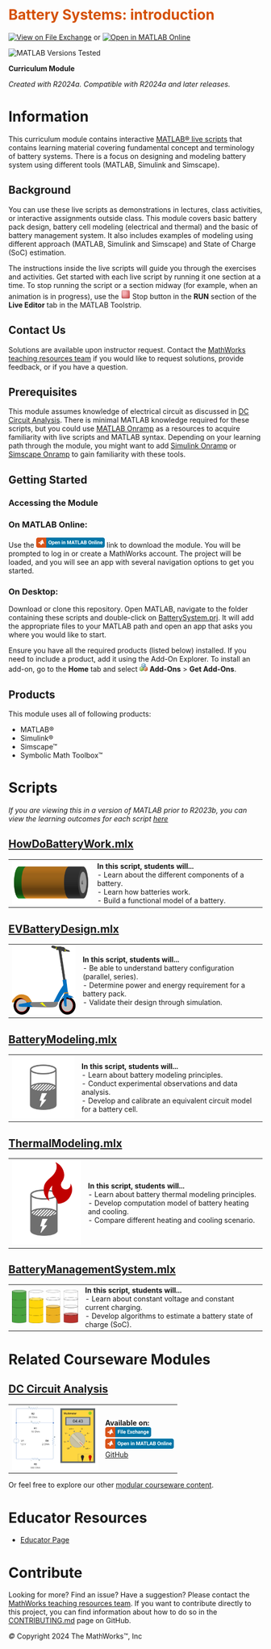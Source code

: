 
# <span style="color:rgb(213,80,0)">Battery Systems: introduction</span>


[![View on File Exchange](https://www.mathworks.com/matlabcentral/images/matlab-file-exchange.svg)](https://www.mathworks.com/matlabcentral/fileexchange/172770-battery-systems-introduction) or [![Open in MATLAB Online](https://www.mathworks.com/images/responsive/global/open-in-matlab-online.svg)](https://matlab.mathworks.com/open/github/v1?repo=MathWorks-Teaching-Resources/Battery-Systems&project=BatterySystem.prj&file=README.mlx)

![MATLAB Versions Tested](https://img.shields.io/endpoint?url=https%3A%2F%2Fraw.githubusercontent.com%2FMathWorks-Teaching-Resources%2FBattery-Systems%2Frelease%2FImages%2FTestedWith.json)

**Curriculum Module**

_Created with R2024a. Compatible with R2024a and later releases._

# Information

This curriculum module contains interactive [MATLAB® live scripts](https://www.mathworks.com/products/matlab/live-editor.html) that contains learning material covering fundamental concept and terminology of battery systems. There is a focus on designing and modeling battery system using different tools (MATLAB, Simulink and Simscape).


## Background

You can use these live scripts as demonstrations in lectures, class activities, or interactive assignments outside class. This module covers basic battery pack design, battery cell modeling (electrical and thermal) and the basic of battery management system. It also includes examples of modeling using different approach (MATLAB, Simulink and Simscape) and State of Charge (SoC) estimation.


The instructions inside the live scripts will guide you through the exercises and activities. Get started with each live script by running it one section at a time. To stop running the script or a section midway (for example, when an animation is in progress), use the <img src="Images/EndIcon.png" width="19" alt="EndIcon.png"> Stop button in the **RUN** section of the **Live Editor** tab in the MATLAB Toolstrip.

## Contact Us

Solutions are available upon instructor request. Contact the [MathWorks teaching resources team](mailto:onlineteaching@mathworks.com) if you would like to request solutions, provide feedback, or if you have a question.


## Prerequisites

This module assumes knowledge of electrical circuit as discussed in [DC Circuit Analysis](https://github.com/MathWorks-Teaching-Resources/DC-Circuit-Analysis). There is minimal MATLAB knowledge required for these scripts, but you could use [MATLAB Onramp](https://matlabacademy.mathworks.com/details/matlab-onramp/gettingstarted) as a resources to acquire familiarity with live scripts and MATLAB syntax. Depending on your learning path through the module, you might want to add [Simulink Onramp](https://matlabacademy.mathworks.com/details/simulink-onramp/simulink) or [Simscape Onramp](https://matlabacademy.mathworks.com/details/simscape-onramp/simscape) to gain familiarity with these tools.

## Getting Started
### Accessing the Module
### **On MATLAB Online:**

Use the [<img src="Images/OpenInMO.png" width="136" alt="OpenInMO.png">](https://matlab.mathworks.com/open/github/v1?repo=MathWorks-Teaching-Resources/Battery-Systems&project=BatterySystem.prj) link to download the module. You will be prompted to log in or create a MathWorks account. The project will be loaded, and you will see an app with several navigation options to get you started.

### **On Desktop:**

Download or clone this repository. Open MATLAB, navigate to the folder containing these scripts and double\-click on [BatterySystem.prj](https://matlab.mathworks.com/open/github/v1?repo=MathWorks-Teaching-Resources/Battery-Systems&project=BatterySystem.prj). It will add the appropriate files to your MATLAB path and open an app that asks you where you would like to start. 


Ensure you have all the required products (listed below) installed. If you need to include a product, add it using the Add\-On Explorer. To install an add\-on, go to the **Home** tab and select  <img src="Images/AddOnsIcon.png" width="16" alt="AddOnsIcon.png"> **Add-Ons** > **Get Add-Ons**. 


## Products

This module uses all of following products:

-  MATLAB® 
-  Simulink® 
-  Simscape™ 
-  Symbolic Math Toolbox™ 

# Scripts

 *If you are viewing this in a version of MATLAB prior to R2023b, you can view the learning outcomes for each script* [*here*](https://www.mathworks.com/matlabcentral/fileexchange/Battery-Systems)

## [HowDoBatteryWork.mlx](Scripts/HowDoBatteryWork.mlx)
| | |
| :-- | :-- |
| <img src="Images/image_3.svg" width="171" alt="image_3.svg"> | **In this script, students will...** <br> - Learn about the different components of a battery. <br> -  Learn how batteries work. <br> - Build a functional model of a battery. <br>   |


## [EVBatteryDesign.mlx](Scripts/EVBatteryDesign.mlx) 
| | |
| :-- | :-- |
| <img src="Images/image_4.svg" width="157" alt="image_4.svg">  | **In this script, students will...** <br> -  Be able to understand battery configuration (parallel, series). <br> -  Determine power and energy requirement for a battery pack. <br> -  Validate their design through simulation. <br>   |

## [BatteryModeling.mlx](FunctionLibrary/BatteryModeling.mlx)
| | |
| :-- | :-- |
| <img src="Images/energy-storage.svg" width="171" alt="energy-storage.svg"> <br>  | **In this script, students will...** <br>-  Learn about battery modeling principles. <br>-  Conduct experimental observations and data analysis. <br>-  Develop and calibrate an equivalent circuit model for a battery cell. <br>   |

## [ThermalModeling.mlx](Scripts/ThermalModeling.mlx)
| | |
| :-- | :-- |
| <img src="Images/Thermal.svg" width="171" alt="Thermal.svg"> <br>  | **In this script, students will...** <br> - Learn about battery thermal modeling principles. <br>-  Develop computation model of battery heating and cooling. <br>- Compare different heating and cooling scenario. <br>   |

## [BatteryManagementSystem.mlx](FunctionLibrary/BatteryManagementSystem.mlx)
| | |
| :-- | :-- |
| <img src="Images/SoC.png" width="171" alt="SoC.png"> <br>  | **In this script, students will...** <br>-  Learn about constant voltage and constant current charging. <br>-  Develop algorithms to estimate a battery state of charge (SoC). <br>   |

# Related Courseware Modules
## [ DC Circuit Analysis](https://matlab.mathworks.com/open/github/v1?repo=MathWorks-Teaching-Resources/DC-Circuit-Analysis&project=DCCircuitAnalysis.prj)
| | |
| :-- | :-- |
| <img src="Images/image_8.png" width="171" alt="image_8.png"> <br>  | **Available on:** <br> [<img src="Images/OpenInFX.png" width="91" alt="OpenInFX.png">](https://www.mathworks.com/matlabcentral/fileexchange/103375-dc-circuit-analysis) <br> [<img src="Images/OpenInMO.png" width="136" alt="OpenInMO.png">](https://matlab.mathworks.com/open/github/v1?repo=MathWorks-Teaching-Resources/DC-Circuit-Analysis&project=DCCircuitAnalysis.prj)  <br> [GitHub](https://github.com/MathWorks-Teaching-Resources/DC-Circuit-Analysis)  <br>   |


Or feel free to explore our other [modular courseware content](https://www.mathworks.com/matlabcentral/fileexchange/?q=tag%3A%22courseware+module%22&sort=downloads_desc_30d).

# Educator Resources
-  [Educator Page](https://www.mathworks.com/academia/educators.html) 

# Contribute 

Looking for more? Find an issue? Have a suggestion? Please contact the [MathWorks teaching resources team](mailto:%20onlineteaching@mathworks.com). If you want to contribute directly to this project, you can find information about how to do so in the [CONTRIBUTING.md](https://github.com/MathWorks-Teaching-Resources/Battery-Systems/blob/release/CONTRIBUTING.md) page on GitHub.


 *©* Copyright 2024 The MathWorks™, Inc



